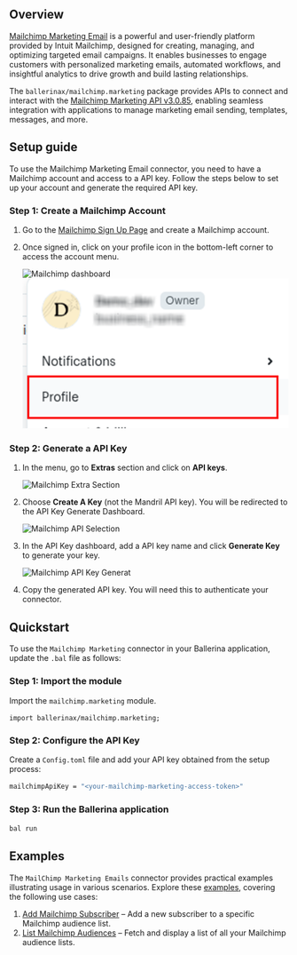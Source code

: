 ## Overview

[Mailchimp Marketing Email](https://mailchimp.com) is a powerful and user-friendly platform provided by Intuit Mailchimp, designed for creating, managing, and optimizing targeted email campaigns. It enables businesses to engage customers with personalized marketing emails, automated workflows, and insightful analytics to drive growth and build lasting relationships.

The `ballerinax/mailchimp.marketing` package provides APIs to connect and interact with the [Mailchimp Marketing API v3.0.85](https://mailchimp.com/developer/marketing/api/), enabling seamless integration with applications to manage marketing email sending, templates, messages, and more.

## Setup guide

To use the Mailchimp Marketing Email connector, you need to have a Mailchimp account and access to a API key. Follow the steps below to set up your account and generate the required API key.

### Step 1: Create a Mailchimp Account

1. Go to the [Mailchimp Sign Up Page](https://login.mailchimp.com/signup/) and create a Mailchimp account.

2. Once signed in, click on your profile icon in the bottom-left corner to access the account menu.

    ![Mailchimp dashboard](https://raw.githubusercontent.com/ballerina-platform/module-ballerinax-mailchimp.marketing/refs/heads/main/docs/setup/resources/mailchimp_dashboard.png)
    ![Mailchimp Profile Menu](https://raw.githubusercontent.com/ballerina-platform/module-ballerinax-mailchimp.marketing/refs/heads/main/docs/setup/resources/mailchimp_menu.png)

### Step 2: Generate a API Key

1. In the menu, go to **Extras** section and click on **API keys**.

    ![Mailchimp Extra Section](https://raw.githubusercontent.com/ballerina-platform/module-ballerinax-mailchimp.marketing/refs/heads/main/docs/setup/resources/mailchimp_menu_extra.png)

2. Choose **Create A Key** (not the Mandril API key). You will be redirected to the API Key Generate Dashboard.

    ![Mailchimp API Selection](https://raw.githubusercontent.com/ballerina-platform/module-ballerinax-mailchimp.marketing/refs/heads/main/docs/setup/resources/api_key.png)

3. In the API Key dashboard, add a API key name and click **Generate  Key** to generate your key.

    ![Mailchimp API Key Generat](https://raw.githubusercontent.com/ballerina-platform/module-ballerinax-mailchimp.marketing/refs/heads/main/docs/setup/resources/api_key_dashboard.png)

4. Copy the generated API key. You will need this to authenticate your connector.
   

## Quickstart

To use the `Mailchimp Marketing` connector in your Ballerina application, update the `.bal` file as follows:

### Step 1: Import the module

Import the `mailchimp.marketing` module.

```ballerina
import ballerinax/mailchimp.marketing;
```
### Step 2: Configure the API Key

Create a `Config.toml` file and add your API key obtained from the setup process:

```bash
mailchimpApiKey = "<your-mailchimp-marketing-access-token>"
```

### Step 3: Run the Ballerina application

```bash
bal run
```

## Examples

The `MailChimp Marketing Emails` connector provides practical examples illustrating usage in various scenarios. Explore these [examples](https://github.com/ballerina-platform/module-ballerinax-mailchimp.marketing/tree/main/examples), covering the following use cases:


1. [Add Mailchimp Subscriber](https://github.com/ballerina-platform/module-ballerinax-mailchimp.marketing/tree/main/examples/add_subscriber) – Add a new subscriber to a specific Mailchimp audience list.
2. [List Mailchimp Audiences](https://github.com/ballerina-platform/module-ballerinax-mailchimp.marketing/tree/main/examples/list_audiences) – Fetch and display a list of all your Mailchimp audience lists.
